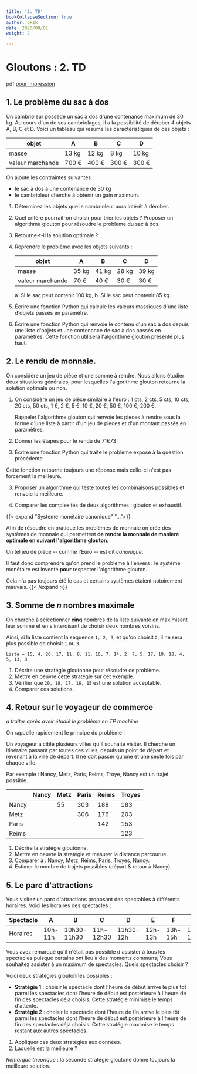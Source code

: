 ```yaml
---
title: '2. TD'
bookCollapseSection: true
author: qkzk
date: 2020/08/01
weight: 2

---
```


# Gloutons : 2. TD

pdf [pour impression](/uploads/docsnsi/algo/glouton/2_td.pdf)

## 1. Le problème du sac à dos

Un cambrioleur possède un sac à dos d'une contenance maximum de 30 kg.
Au cours d'un de ses cambriolages, il a la possibilité de dérober 4
objets A, B, C et D. Voici un tableau qui résume les caractéristiques de
ces objets :


| objet            | A     | B     | C     | D     |
|------------------|-------|-------|-------|-------|
| masse            | 13 kg | 12 kg | 8 kg  | 10 kg |
| valeur marchande | 700 € | 400 € | 300 € | 300 € |


On ajoute les contraintes suivantes :

* le sac à dos a une contenance de 30 kg
* le cambrioleur cherche à obtenir un gain maximum.


1. Déterminez les objets que le cambrioleur aura intérêt à dérober.
2. Quel critère pourrait-on choisir pour trier les objets ?
    Proposer un algorithme glouton pour résoudre le problème du sac à dos.
3. Retourne-t-il la solution optimale ?
4. Reprendre le problème avec les objets suivants :


    | objet            | A     | B     | C     | D     |
    |------------------|-------|-------|-------|-------|
    | masse            | 35 kg | 41 kg | 28 kg | 39 kg |
    | valeur marchande | 70 €  | 40 €  | 30 €  | 30 €  |



    a. Si le sac peut contenir 100 kg,
    b. Si le sac peut contenir 85 kg.

5. Écrire une fonction Python qui calcule les valeurs massiques d'une liste
    d'objets passés en paramètre.
6. Écrire une fonction Python qui renvoie le contenu d'un sac à dos depuis
    une liste d'objets et une contenance de sac à dos passés en paramètres.
    Cette fonction utilisera l'algorithme glouton présenté plus haut.

## 2. Le rendu de monnaie.

On considère un jeu de pièce et une somme à rendre.
Nous allons étudier deux situations générales, pour lesquelles l'algorithme
glouton retourne la solution optimale ou non.

1. On considère un jeu de pièce similaire à l'euro :
    1 cts, 2 cts, 5 cts, 10 cts, 20 cts, 50 cts, 1 €, 2 €, 5 €, 10 €, 20 €, 50 €,
    100 €, 200 €.

    Rappeler l'algorithme glouton qui renvoie les pièces à rendre sous la
    forme d'une liste à partir d'un jeu de pièces et d'un montant passés
    en paramètres.

2. Donner les étapes pour le rendu de 71€73

2. Écrire une fonction Python qui traite le problème exposé à la question
    précédente.

Cette fonction retourne toujours une réponse mais celle-ci n'est pas forcement
la meilleure.

3. Proposer un algorithme qui teste toutes les combinaisons possibles
    et renvoie la meilleure.

4. Comparer les complexités de deux algorithmes : glouton et exhaustif.

{{< expand "Système monétaire canonique" "...">}}

Afin de résoudre en pratique les problèmes de monnaie on crée des systèmes de monnaie
qui permettent **de rendre la monnaie de manière optimale en suivant l'algorithme glouton**.

Un tel jeu de pièce -- comme l'Euro -- est dit _canonique_.

Il faut donc comprendre qu'on prend le problème à l'envers : le système monétaire est inventé **pour** respecter l'algorithme glouton.

Cela n'a pas toujours été le cas et certains systèmes étaient notoirement mauvais.
{{< /expand >}}

## 3. Somme de $n$ nombres maximale

On cherche à sélectionner **cinq** nombres de la liste suivante en maximisant leur somme et en s'interdisant de choisir deux nombres voisins.

Ainsi, si la liste contient la séquence `1, 2, 3`, et qu'on choisit `2`, il ne sera plus possible de choisir `1` ou `3`.

`Liste = 15, 4, 20, 17, 11, 8, 11, 16, 7, 14, 2, 7, 5, 17, 19, 18, 4, 5, 13, 8`

1. Décrire une stratégie gloutonne pour résoudre ce problème.
2. Mettre en oeuvre cette stratégie sur cet exemple.
3. Vérifier que `20, 18, 17, 16, 15` est une solution acceptable.
4. Comparer ces solutions.

## 4. Retour sur le voyageur de commerce

_à traiter après avoir étudié le problème en TP machine_

On rappelle rapidement le principe du problème :

Un voyageur a ciblé plusieurs villes qu'il souhaite visiter. Il cherche un itinéraire passant par toutes ces villes, depuis un point de départ et revenant
à la ville de départ. Il ne doit passer qu'une et une seule fois par chaque ville.

Par exemple : Nancy, Metz, Paris, Reims, Troye, Nancy est un trajet possible.

|        | Nancy | Metz | Paris | Reims | Troyes |
|--------|-------|------|-------|-------|--------|
| Nancy  |       | 55   | 303   | 188   | 183    |
| Metz   |       |      | 306   | 176   | 203    |
| Paris  |       |      |       | 142   | 153    |
| Reims  |       |      |       |       | 123    |

1. Décrire la stratégie gloutonne.
2. Mettre en oeuvre la stratégie et mesurer la distance parcourue.
3. Comparer à : Nancy, Metz, Reims, Paris, Troyes, Nancy.
4. Estimer le nombre de trajets possibles (départ & retour à Nancy).

## 5. Le parc d'attractions

Vous visitez un parc d'attractions proposant des spectables à différents horaires. Voici les horaires des spectacles :

| Spectacle | A       | B           | C         | D         | E       | F       | G         | H         | I       | J         |
|-----------|---------|-------------|-----------|-----------|---------|---------|-----------|-----------|---------|-----------|
| Horaires  | 10h-11h | 10h30-11h30 | 11h-12h30 | 11h30-12h | 12h-13h | 13h-15h | 13h30-14h | 14h-15h30 | 15h-16h | 16h-17h30 |

Vous avez remarqué qu'il n'était pas possible d'assister à tous les spectacles puisque certains ont lieu
à des moments communs; Vous souhaitez assister à un maximum de spectacles. Quels spectacles choisir ?

Voici deux stratégies gloutonnes possibles :

* **Stratégie 1** : choisir le spéctacle dont l'heure de début arrive le plus tot parmi les spectacles
    dont l'heure de début est postérieure à l'heure de fin des spectacles déjà choisis. 
    Cette stratégie minimise le temps d'attente.
* **Stratégie 2** : choisir le spectacle dont l'heure de fin arrive le plus tôt parmi les spectacles
    dont l'heure de début est postérieure à l'heure de fin des spectacles déjà choisis.
    Cette stratégie maximise le temps restant aux autres spectacles.

1. Appliquer ces deux stratégies aux données.
2. Laquelle est la meilleure ?

_Remarque théorique_ : la seconde stratégie gloutone donne toujours la meilleure solution.

